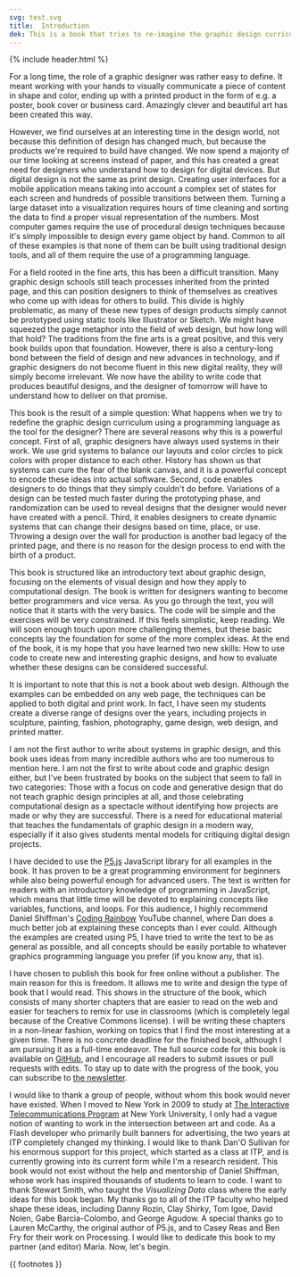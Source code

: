 ```yaml
---
svg: test.svg
title:  Introduction
dek: This is a book that tries to re-imagine the graphic design curriculum by using a programming language as the tool for the designer.
---
```


{% include header.html %}

For a long time, the role of a graphic designer was rather easy to define. It meant working with your hands to visually communicate a piece of content in shape and color, ending up with a printed product in the form of e.g. a poster, book cover or business card. Amazingly clever and beautiful art has been created this way.

However, we find ourselves at an interesting time in the design world, not because this definition of design has changed much, but because the products we're required to build have changed. We now spend a majority of our time looking at screens instead of paper, and this has created a great need for designers who understand how to design for digital devices. But digital design is not the same as print design. Creating user interfaces for a mobile application means taking into account a complex set of states for each screen and hundreds of possible transitions between them. Turning a large dataset into a visualization requires hours of time cleaning and sorting the data to find a proper visual representation of the numbers. Most computer games require the use of procedural design techniques because it's simply impossible to design every game object by hand. Common to all of these examples is that none of them can be built using traditional design tools, and all of them require the use of a programming language.

For a field rooted in the fine arts, this has been a difficult transition. Many graphic design schools still teach processes inherited from the printed page, and this can position designers to think of themselves as creatives who come up with ideas for others to build. This divide is highly problematic, as many of these new types of design products simply cannot be prototyped using static tools like Illustrator or Sketch. We might have squeezed the page metaphor into the field of web design, but how long will that hold? The traditions from the fine arts is a great positive, and this very book builds upon that foundation. However, there is also a century-long bond between the field of design and new advances in technology, and if graphic designers do not become fluent in this new digital reality, they will simply become irrelevant. We now have the ability to write code that produces beautiful designs, and the designer of tomorrow will have to understand how to deliver on that promise.

This book is the result of a simple question: What happens when we try to redefine the graphic design curriculum using a programming language as the tool for the designer? There are several reasons why this is a powerful concept. First of all, graphic designers have always used systems in their work. We use grid systems to balance our layouts and color circles to pick colors with proper distance to each other. History has shown us that systems can cure the fear of the blank canvas, and it is a powerful concept to encode these ideas into actual software. Second, code enables designers to do things that they simply couldn't do before. Variations of a design can be tested much faster during the prototyping phase, and randomization can be used to reveal designs that the designer would never have created with a pencil. Third, it enables designers to create dynamic systems that can change their designs based on time, place, or use. Throwing a design over the wall for production is another bad legacy of the printed page, and there is no reason for the design process to end with the birth of a product.

This book is structured like an introductory text about graphic design, focusing on the elements of visual design and how they apply to computational design. The book is written for designers wanting to become better programmers and vice versa. As you go through the text, you will notice that it starts with the very basics. The code will be simple and the exercises will be very constrained. If this feels simplistic, keep reading. We will soon enough touch upon more challenging themes, but these basic concepts lay the foundation for some of the more complex ideas. At the end of the book, it is my hope that you have learned two new skills: How to use code to create new and interesting graphic designs, and how to evaluate whether these designs can be considered successful.

It is important to note that this is not a book about web design. Although the examples can be embedded on any web page, the techniques can be applied to both digital and print work. In fact, I have seen my students create a diverse range of designs over the years, including projects in sculpture, painting, fashion, photography, game design, web design, and printed matter.

I am not the first author to write about systems in graphic design, and this book uses ideas from many incredible authors who are too numerous to mention here. I am not the first to write about code and graphic design either, but I've been frustrated by books on the subject that seem to fall in two categories: Those with a focus on code and generative design that do not teach graphic design principles at all, and those celebrating computational design as a spectacle without identifying how projects are made or why they are successful. There is a need for educational material that teaches the fundamentals of graphic design in a modern way, especially if it also gives students mental models for critiquing digital design projects.

I have decided to use the [P5.js](http://p5js.org) JavaScript library for all examples in the book. It has proven to be a great programming environment for beginners while also being powerful enough for advanced users. The text is written for readers with an introductory knowledge of programming in JavaScript, which means that little time will be devoted to explaining concepts like variables, functions, and loops. For this audience, I highly recommend Daniel Shiffman's [Coding Rainbow](https://www.youtube.com/playlist?list=PLRqwX-V7Uu6Zy51Q-x9tMWIv9cueOFTFA) YouTube channel, where Dan does a much better job at explaining these concepts than I ever could. Although the examples are created using P5, I have tried to write the text to be as general as possible, and all concepts should be easily portable to whatever graphics programming language you prefer (if you know any, that is).

I have chosen to publish this book for free online without a publisher. The main reason for this is freedom. It allows me to write and design the type of book that I would read. This shows in the structure of the book, which consists of many shorter chapters that are easier to read on the web and easier for teachers to remix for use in classrooms (which is completely legal because of the Creative Commons license). I will be writing these chapters in a non-linear fashion, working on topics that I find the most interesting at a given time. There is no concrete deadline for the finished book, although I am pursuing it as a full-time endeavor. The full source code for this book is available on [GitHub](https://github.com/runemadsen/programmingdesignsystems.com/tree/master/content), and I encourage all readers to submit issues or pull requests with edits. To stay up to date with the progress of the book, you can subscribe to [the newsletter](http://eepurl.com/b_kRKD).

I would like to thank a group of people, without whom this book would never have existed. When I moved to New York in 2009 to study at [The Interactive Telecommunications Program](https://tisch.nyu.edu/itp) at New York University, I only had a vague notion of wanting to work in the intersection between art and code. As a Flash developer who primarily built banners for advertising, the two years at ITP completely changed my thinking. I would like to thank Dan'O Sullivan for his enormous support for this project, which started as a class at ITP, and is currently growing into its current form while I'm a research resident. This book would not exist without the help and mentorship of Daniel Shiffman, whose work has inspired thousands of students to learn to code. I want to thank Stewart Smith, who taught the *Visualizing Data* class where the early ideas for this book began. My thanks go to all of the ITP faculty who helped shape these ideas, including Danny Rozin, Clay Shirky, Tom Igoe, David Nolen, Gabe Barcia-Colombo, and George Agudow. A special thanks go to Lauren McCarthy, the original author of P5.js, and to Casey Reas and Ben Fry for their work on Processing. I would like to dedicate this book to my partner (and editor) Maria. Now, let's begin.

{{ footnotes }}
